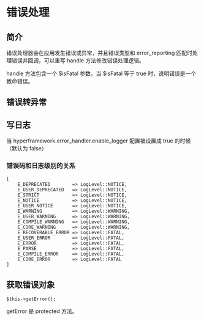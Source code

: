 # 错误处理
## 简介
错误处理器会在应用发生错误或异常，并且错误类型和 error_reporting 匹配时处理错误并回调，可以重写 handle 方法修改错误处理逻辑。

handle 方法包含一个 $isFatal 参数，当 $isFatal 等于 true 时，说明错误是一个致命错误。

## 错误转异常

## 写日志

当 hyperframework.error_handler.enable_logger 配置被设置成 true 的时候（默认为 false）
### 错误码和日志级别的关系
```.php
[
    E_DEPRECATED        => LogLevel::NOTICE,
    E_USER_DEPRECATED   => LogLevel::NOTICE,
    E_STRICT            => LogLevel::NOTICE,
    E_NOTICE            => LogLevel::NOTICE,
    E_USER_NOTICE       => LogLevel::NOTICE,
    E_WARNING           => LogLevel::WARNING,
    E_USER_WARNING      => LogLevel::WARNING,
    E_COMPILE_WARNING   => LogLevel::WARNING,
    E_CORE_WARNING      => LogLevel::WARNING,
    E_RECOVERABLE_ERROR => LogLevel::FATAL,
    E_USER_ERROR        => LogLevel::FATAL,
    E_ERROR             => LogLevel::FATAL,
    E_PARSE             => LogLevel::FATAL,
    E_COMPILE_ERROR     => LogLevel::FATAL,
    E_CORE_ERROR        => LogLevel::FATAL
]
```
## 获取错误对象
```.php
$this->getError();
```

getError 是 protected 方法。
